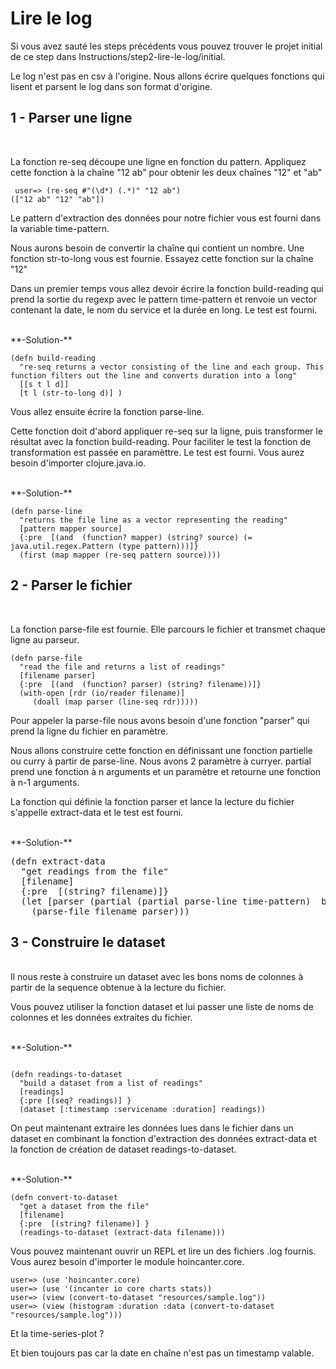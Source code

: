 Lire le log
==============

Si vous avez sauté les steps précédents vous pouvez trouver le projet initial de ce step dans Instructions/step2-lire-le-log/initial.

Le log n'est pas en csv à l'origine. Nous allons écrire quelques fonctions qui lisent et parsent le log dans son format d'origine.

1 - Parser une ligne 
-----------------------
<br>

La fonction re-seq découpe une ligne en fonction du pattern. Appliquez cette fonction à la chaîne "12 ab" pour obtenir les deux chaînes "12" et "ab"

<pre><code> user=> (re-seq #"(\d*) (.*)" "12 ab") 
(["12 ab" "12" "ab"])
</code></pre>

Le pattern d'extraction des données pour notre fichier vous est fourni dans la variable time-pattern.

Nous aurons besoin de convertir la chaîne qui contient un nombre. Une fonction str-to-long vous est fournie. Essayez cette fonction sur la chaîne "12"

Dans un premier temps vous allez devoir écrire la fonction build-reading qui prend la sortie du regexp avec le pattern time-pattern et renvoie un vector contenant la date, le nom du service et la durée en long. Le test est fourni.

<br>
**-Solution-**
<pre><code>(defn build-reading
  "re-seq returns a vector consisting of the line and each group. This function filters out the line and converts duration into a long"
  [[s t l d]]
  [t l (str-to-long d)] )
</code></pre>

Vous allez ensuite écrire la fonction parse-line. 

Cette fonction doit d'abord appliquer re-seq sur la ligne, puis transformer le résultat avec la fonction build-reading. Pour faciliter le test la fonction de transformation est passée en paramèttre. Le test est fourni. Vous aurez besoin d'importer clojure.java.io.

<br>
**-Solution-**
<pre><code>(defn parse-line
  "returns the file line as a vector representing the reading"
  [pattern mapper source]
  {:pre  [(and  (function? mapper) (string? source) (= java.util.regex.Pattern (type pattern)))]} 
  (first (map mapper (re-seq pattern source))))
</code></pre>

 
2 - Parser le fichier
-----------------------
<br>

La fonction parse-file est fournie. Elle parcours le fichier et transmet chaque ligne au parseur.

<pre><code>(defn parse-file 
  "read the file and returns a list of readings"
  [filename parser]
  {:pre  [(and  (function? parser) (string? filename))]} 
  (with-open [rdr (io/reader filename)]
     (doall (map parser (line-seq rdr)))))
</code></pre>

Pour appeler la parse-file nous avons besoin d'une fonction "parser" qui prend la ligne du fichier en paramètre. 

Nous allons construire cette fonction en définissant une fonction partielle ou curry à partir de parse-line. Nous avons 2 paramètre à curryer. partial prend une fonction à n arguments et un paramètre et retourne une fonction à n-1 arguments.

La fonction qui définie la fonction parser et lance la lecture du fichier s'appelle extract-data et le test est fourni.

<br>
**-Solution-**

<pre><core>(defn extract-data 
  "get readings from the file"
  [filename]
  {:pre  [(string? filename)]} 
  (let [parser (partial (partial parse-line time-pattern)  build-reading) ]
    (parse-file filename parser))) 
</core></pre>

3 - Construire le dataset
-----------------------
<br>
Il nous reste à construire un dataset avec les bons noms de colonnes à partir de la sequence obtenue à la lecture du fichier.

Vous pouvez utiliser la fonction dataset et lui passer une liste de noms de colonnes et les données extraites du fichier.

<br>
**-Solution-**

<pre><code>
(defn readings-to-dataset
  "build a dataset from a list of readings"
  [readings]
  {:pre [(seq? readings)] } 
  (dataset [:timestamp :servicename :duration] readings))
</code></pre>

On peut maintenant extraire les données lues dans le fichier dans un dataset en combinant la fonction d'extraction des données extract-data  et la fonction de création de dataset readings-to-dataset.

<br>
**-Solution-**

<pre><code>(defn convert-to-dataset
  "get a dataset from the file"
  [filename]
  {:pre  [(string? filename)] } 
  (readings-to-dataset (extract-data filename)))
</code></pre>

Vous pouvez maintenant ouvrir un REPL et lire un des fichiers .log fournis. Vous aurez besoin d'importer le module hoincanter.core.

<pre><code>user=> (use 'hoincanter.core)
user=> (use '(incanter io core charts stats))
user=> (view (convert-to-dataset "resources/sample.log"))
user=> (view (histogram :duration :data (convert-to-dataset "resources/sample.log")))
</code></pre>

Et la time-series-plot ? 

Et bien toujours pas car la date en chaîne n'est pas un timestamp valable.




